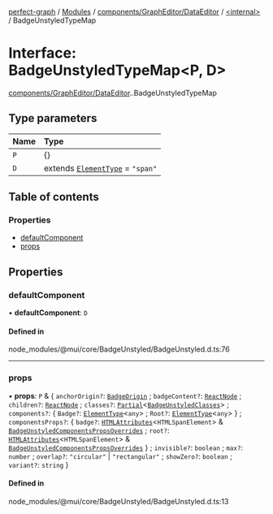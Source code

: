 [perfect-graph](../README.md) / [Modules](../modules.md) / [components/GraphEditor/DataEditor](../modules/components_GraphEditor_DataEditor.md) / [<internal\>](../modules/components_GraphEditor_DataEditor._internal_.md) / BadgeUnstyledTypeMap

# Interface: BadgeUnstyledTypeMap<P, D\>

[components/GraphEditor/DataEditor](../modules/components_GraphEditor_DataEditor.md).[<internal>](../modules/components_GraphEditor_DataEditor._internal_.md).BadgeUnstyledTypeMap

## Type parameters

| Name | Type |
| :------ | :------ |
| `P` | {} |
| `D` | extends [`ElementType`](../modules/components_GraphEditor_DataEditor._internal_.md#elementtype) = ``"span"`` |

## Table of contents

### Properties

- [defaultComponent](components_GraphEditor_DataEditor._internal_.BadgeUnstyledTypeMap.md#defaultcomponent)
- [props](components_GraphEditor_DataEditor._internal_.BadgeUnstyledTypeMap.md#props)

## Properties

### defaultComponent

• **defaultComponent**: `D`

#### Defined in

node_modules/@mui/core/BadgeUnstyled/BadgeUnstyled.d.ts:76

___

### props

• **props**: `P` & { `anchorOrigin?`: [`BadgeOrigin`](components_GraphEditor_DataEditor._internal_.BadgeOrigin.md) ; `badgeContent?`: [`ReactNode`](../modules/components_ClusterNodeContainer._internal_.md#reactnode) ; `children?`: [`ReactNode`](../modules/components_ClusterNodeContainer._internal_.md#reactnode) ; `classes?`: [`Partial`](../modules/components_ClusterNodeContainer._internal_.md#partial)<[`BadgeUnstyledClasses`](components_GraphEditor_DataEditor._internal_.BadgeUnstyledClasses.md)\> ; `components?`: { `Badge?`: [`ElementType`](../modules/components_GraphEditor_DataEditor._internal_.md#elementtype)<`any`\> ; `Root?`: [`ElementType`](../modules/components_GraphEditor_DataEditor._internal_.md#elementtype)<`any`\>  } ; `componentsProps?`: { `badge?`: [`HTMLAttributes`](components_Container._internal_.HTMLAttributes.md)<`HTMLSpanElement`\> & [`BadgeUnstyledComponentsPropsOverrides`](components_GraphEditor_DataEditor._internal_.BadgeUnstyledComponentsPropsOverrides.md) ; `root?`: [`HTMLAttributes`](components_Container._internal_.HTMLAttributes.md)<`HTMLSpanElement`\> & [`BadgeUnstyledComponentsPropsOverrides`](components_GraphEditor_DataEditor._internal_.BadgeUnstyledComponentsPropsOverrides.md)  } ; `invisible?`: `boolean` ; `max?`: `number` ; `overlap?`: ``"circular"`` \| ``"rectangular"`` ; `showZero?`: `boolean` ; `variant?`: `string`  }

#### Defined in

node_modules/@mui/core/BadgeUnstyled/BadgeUnstyled.d.ts:13

